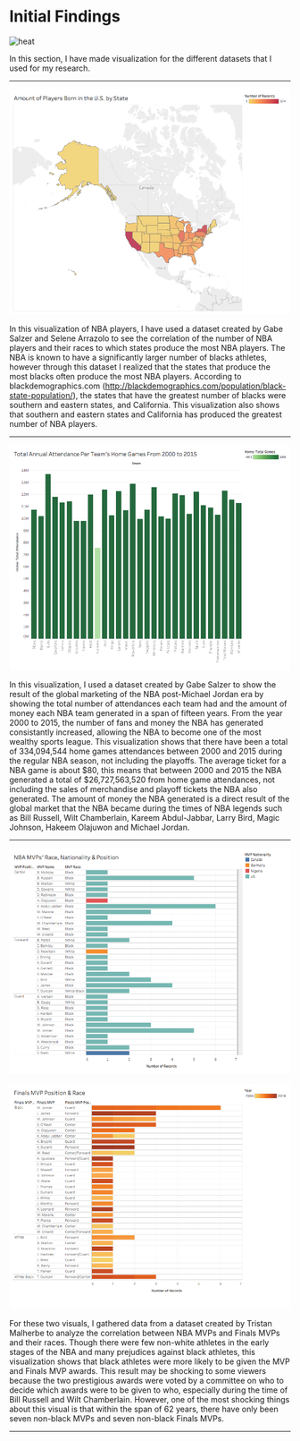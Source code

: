 # Initial Findings

![heat](https://cdn.cnn.com/cnnnext/dam/assets/130621001215-heat-win-horizontal-large-gallery.jpg)

In this section, I have made visualization for the different datasets that I used for my research.

---

![birthplaces](imgs/birthplaces.png)

In this visualization of NBA players, I have used a dataset created by Gabe Salzer and Selene Arrazolo to see the correlation of the number of NBA players and their races to which states produce the most NBA players. The NBA is known to have a significantly larger number of blacks athletes, however through this dataset I realized that the states that produce the most blacks often produce the most NBA players. According to blackdemographics.com (http://blackdemographics.com/population/black-state-population/), the states that have the greatest number of blacks were southern and eastern states, and California. This visualization also shows that southern and eastern states and California has produced the greatest number of NBA players.

---

![attendance](imgs/attendance.png)

In this visualization, I used a dataset created by Gabe Salzer to show the result of the global marketing of the NBA post-Michael Jordan era by showing the total number of attendances each team had and the amount of money each NBA team generated in a span of fifteen years. From the year 2000 to 2015, the number of fans and money the NBA has generated consistantly increased, allowing the NBA to become one of the most wealthy sports league. This visualization shows that there have been a total of 334,094,544 home games attendances between 2000 and 2015 during the regular NBA season, not including the playoffs. The average ticket for a NBA game is about $80, this means that between 2000 and 2015 the NBA generated a total of $26,727,563,520 from home game attendances, not including the sales of merchandise and playoff tickets the NBA also generated. The amount of money the NBA generated is a direct result of the global market that the NBA became during the times of NBA legends such as Bill Russell, Wilt Chamberlain, Kareem Abdul-Jabbar, Larry Bird, Magic Johnson, Hakeem Olajuwon and Michael Jordan.

---

![mvp](imgs/mvp.png)

![finals mvp](imgs/finals_mvp.png)

For these two visuals, I gathered data from a dataset created by Tristan Malherbe to analyze the correlation between NBA MVPs and Finals MVPs and their races. Though there were few non-white athletes in the early stages of the NBA and many prejudices against black athletes, this visualization shows that black athletes were more likely to be given the MVP and Finals MVP awards. This result may be shocking to some viewers because the two prestigious awards were voted by a committee on who to decide which awards were to be given to who, especially during the time of Bill Russell and Wilt Chamberlain. However, one of the most shocking things about this visual is that within the span of 62 years, there have only been seven non-black MVPs and seven non-black Finals MVPs.

---
